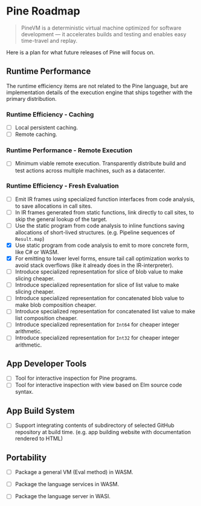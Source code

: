 # Pine Roadmap

> PineVM is a deterministic virtual machine optimized for software development — it accelerates builds and testing and enables easy time-travel and replay.

Here is a plan for what future releases of Pine will focus on.

## Runtime Performance

The runtime efficiency items are not related to the Pine language, but are implementation details of the execution engine that ships together with the primary distribution.

### Runtime Efficiency - Caching

+ [ ] Local persistent caching.
+ [ ] Remote caching.

### Runtime Performance - Remote Execution

+ [ ] Minimum viable remote execution. Transparently distribute build and test actions across multiple machines, such as a datacenter.

### Runtime Efficiency - Fresh Evaluation

- [ ] Emit IR frames using specialized function interfaces from code analysis, to save allocations in call sites.
- [ ] In IR frames generated from static functions, link directly to call sites, to skip the general lookup of the target.
- [ ] Use the static program from code analysis to inline functions saving allocations of short-lived structures. (e.g. Pipeline sequences of `Result.map`)
- [X] Use static program from code analysis to emit to more concrete form, like C# or WASM.
- [x] For emitting to lower level forms, ensure tail call optimization works to avoid stack overflows (like it already does in the IR-interpreter).
- [ ] Introduce specialized representation for slice of blob value to make slicing cheaper.
- [ ] Introduce specialized representation for slice of list value to make slicing cheaper.
- [ ] Introduce specialized representation for concatenated blob value to make blob composition cheaper.
- [ ] Introduce specialized representation for concatenated list value to make list composition cheaper.
- [ ] Introduce specialized representation for `Int64` for cheaper integer arithmetic.
- [ ] Introduce specialized representation for `Int32` for cheaper integer arithmetic.

## App Developer Tools

- [ ] Tool for interactive inspection for Pine programs.
- [ ] Tool for interactive inspection with view based on Elm source code syntax.

## App Build System

- [ ] Support integrating contents of subdirectory of selected GitHub repository at build time. (e.g. app building website with documentation rendered to HTML)

## Portability

- [ ] Package a general VM (Eval method) in WASM.
- [ ] Package the language services in WASM.
- [ ] Package the language server in WASI.



